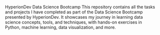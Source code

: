 HyperionDev Data Science Bootcamp
This repository contains all the tasks and projects I have completed as part of the Data Science Bootcamp presented by HyperionDev. It showcases my journey in learning data science concepts, tools, and techniques, with hands-on exercises in Python, machine learning, data visualization, and more.
